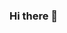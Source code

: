 ### Hi there 👋

<!--
**mayankaryaca/mayankaryaca** is a ✨ _special_ ✨ repository because its `README.md` (this file) appears on your GitHub profile.

Here are some ideas to get you started:

- 🔭 I’m currently working on ...
- 🌱 I’m currently learning ...
- 👯 I’m looking to collaborate on ...
- 🤔 I’m looking for help with ...
- 💬 Ask me about ...
- 📫 How to reach me: ...
- 😄 Pronouns: ...
- ⚡ Fun fact: ...
My name is Mayank Arya

I am a mobile application developer with 3.5 years of professional experience. During my professional period, I developed multiple e-commerce apps and had a chance to learn about the complexitiy and solutions which comes in app development.
Currently, I am pursuing my post grad in Mobile Application Development and Stratergy at George Brown College to gain educaitonal experience in Android,IOS, JavaScript and React-Native.
During this course, i have worked on multiple projects related to each mobile app development technologies.
Always have a proactive approach towards problems and ability to work individually as well as in team settings. High analytical ability and effective communication has always helped me to succeed as an app developer.

🔭 Mobile Application Development at George Brown College

📫 How to reach me: https://www.linkedin.com/in/arya-mayank/


